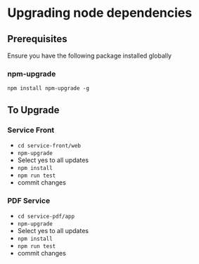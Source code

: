 # Upgrading node dependencies

## Prerequisites

Ensure you have the following package installed globally

### npm-upgrade

`npm install npm-upgrade -g`

## To Upgrade

### Service Front

* `cd service-front/web`
* `npm-upgrade`
* Select yes to all updates
* `npm install`
* `npm run test`
* commit changes

### PDF Service

* `cd service-pdf/app`
* `npm-upgrade`
* Select yes to all updates
* `npm install`
* `npm run test`
* commit changes
